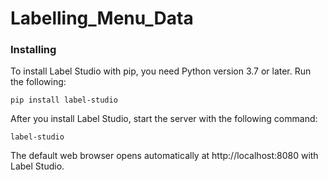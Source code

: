 # Labelling_Menu_Data

### Installing

To install Label Studio with pip, you need Python version 3.7 or later. Run the following:
```
pip install label-studio
```

After you install Label Studio, start the server with the following command:
```
label-studio
```
The default web browser opens automatically at http://localhost:8080 with Label Studio.
